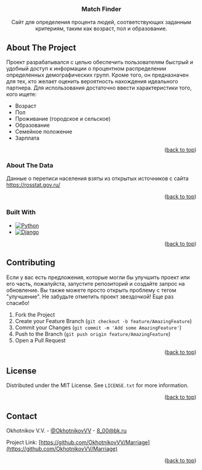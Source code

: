 <!-- Improved compatibility of back to top link: See: https://github.com/othneildrew/Best-README-Template/pull/73 -->
<a name="readme-top"></a>
<!--
*** Thanks for checking out the Best-README-Template. If you have a suggestion
*** that would make this better, please fork the repo and create a pull request
*** or simply open an issue with the tag "enhancement".
*** Don't forget to give the project a star!
*** Thanks again! Now go create something AMAZING! :D
-->


<!-- PROJECT LOGO -->

[//]: # (<br />)
<div align="center">

[//]: # (  <a href="https://github.com/OkhotnikovVV/Marriage">)

[//]: # (    <img src="images/logo.png" alt="Logo" width="80" height="80">)

[//]: # (  </a>)

  <h3 align="center">Match Finder</h3>

  <p align="center">
    Сайт для определения процента людей, соответствующих заданным критериям, таким как возраст, пол и образование.
  </p>
</div>



<!-- ABOUT THE PROJECT -->
## About The Project

Проект разрабатывался с целью обеспечить пользователям быстрый и удобный доступ к информации о процентном распределении определенных демографических групп. Кроме того, он предназначен для тех, кто желает оценить вероятность нахождения идеального партнера.
Для использования достаточно ввести характеристики того, кого ищете:
* Возраст
* Пол
* Проживание (городское и сельское)
* Образование
* Семейное положение
* Зарплата

<p align="right">(<a href="#readme-top">back to top</a>)</p>

<!-- ABOUT THE DATA -->
### About The Data

Данные о переписи населения взяты из открытых источников с сайта https://rosstat.gov.ru/
<p align="right">(<a href="#readme-top">back to top</a>)</p>


<!-- BUILT WITH -->
### Built With

* [![Python][Python.org]][Python-url]
* [![Django][Django.org]][Django-url]

<p align="right">(<a href="#readme-top">back to top</a>)</p>



<!-- CONTRIBUTING -->
## Contributing


Если у вас есть предложения, которые могли бы улучшить проект или его часть, пожалуйста, запустите репозиторий и создайте запрос на обновление. Вы также можете просто открыть проблему с тегом "улучшение".
Не забудьте отметить проект звездочкой! Еще раз спасибо!

1. Fork the Project
2. Create your Feature Branch (`git checkout -b feature/AmazingFeature`)
3. Commit your Changes (`git commit -m 'Add some AmazingFeature'`)
4. Push to the Branch (`git push origin feature/AmazingFeature`)
5. Open a Pull Request

<p align="right">(<a href="#readme-top">back to top</a>)</p>



<!-- LICENSE -->
## License

Distributed under the MIT License. See `LICENSE.txt` for more information.

<p align="right">(<a href="#readme-top">back to top</a>)</p>



<!-- CONTACT -->
## Contact

Okhotnikov V.V. - [@OkhotnikovVV](https://t.me/@OkhotnikovVV) - 8_00@bk.ru

Project Link: [https://github.com/OkhotnikovVV/Marriage](https://github.com/OkhotnikovVV/Marriage)

<p align="right">(<a href="#readme-top">back to top</a>)</p>


[Python.org]: https://img.shields.io/badge/Python-3776AB?style=for-the-badge&logo=python&logoColor=white
[Python-url]: https://www.python.org/
[Django.org]: https://img.shields.io/badge/Django-092E20?style=for-the-badge&logo=django&logoColor=white
[Django-url]: https://www.django-rest-framework.org/